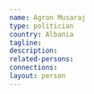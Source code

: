 ```yaml
---
name: Agron Musaraj
type: politician
country: Albania
tagline:
description:
related-persons:
connections:
layout: person
---
```


